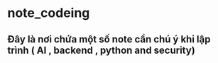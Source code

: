 # note_codeing
## Đây là nơi chứa một số note cần chú ý khi lập trình ( AI , backend , python and security)
